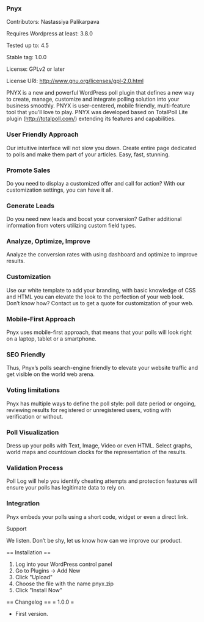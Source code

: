 ### Pnyx
Contributors: Nastassiya Palikarpava

Requires Wordpress at least: 3.8.0

Tested up to: 4.5

Stable tag: 1.0.0

License: GPLv2 or later

License URI: http://www.gnu.org/licenses/gpl-2.0.html

PNYX is a new and powerful WordPress poll plugin that defines a new way to create, manage, customize and integrate polling solution into your business smoothly. PNYX is user-centered, mobile friendly, multi-feature tool that you’ll love to play.
PNYX was developed based on TotalPoll Lite plugin (http://totalpoll.com/) extending its features and capabilities. 


### User Friendly Approach

Our intuitive interface will not slow you down. Create entire page dedicated to polls and make them part of your articles. Easy, fast, stunning.

### Promote Sales

Do you need to display a customized offer and call for action?  With our customization settings, you can have it all.

### Generate Leads

Do you need new leads and boost your conversion?  Gather additional information from voters utilizing custom field types.

### Analyze, Optimize, Improve

Analyze the conversion rates with using dashboard and optimize to improve results.

### Customization

Use our white template to add your branding, with basic knowledge of CSS and HTML you can elevate the look to the perfection of your web look. Don’t know how? Contact us to get a quote for customization of your web.
	
### Mobile-First Approach

Pnyx uses mobile-first approach, that means that your polls will look right  on a laptop, tablet or a smartphone.
	
### SEO Friendly

Thus, Pnyx’s polls search-engine friendly to elevate your website traffic and get visible on the world web arena.
	
### Voting limitations

Pnyx has multiple ways to define the poll style: poll date period or ongoing, reviewing results for registered or unregistered users, voting with verification or without.
	
### Poll Visualization

Dress up your polls  with Text, Image, Video or even HTML. Select graphs, world maps and countdown clocks for the representation of the results.
	
### Validation Process

Poll Log will help you identify cheating attempts and protection features will ensure your polls has legitimate data to rely on.
	
### Integration

Pnyx embeds your polls using a short code, widget or even a direct link.

Support

We listen. Don’t be shy, let us know how can we improve our product.


== Installation ==

1. Log into your WordPress control panel
2. Go to Plugins -> Add New
3. Click "Upload"
4. Choose the file with the name pnyx.zip
3. Click "Install Now"

== Changelog ==
= 1.0.0 =
* First version.